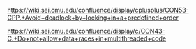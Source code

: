 https://wiki.sei.cmu.edu/confluence/display/cplusplus/CON53-CPP.+Avoid+deadlock+by+locking+in+a+predefined+order  


https://wiki.sei.cmu.edu/confluence/display/c/CON43-C.+Do+not+allow+data+races+in+multithreaded+code
